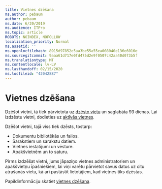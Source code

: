 ```yaml
---
title: Vietnes dzēšana
ms.author: pebaum
author: pebaum
ms.date: 6/20/2019
ms.audience: ITPro
ms.topic: article
ROBOTS: NOINDEX, NOFOLLOW
localization_priority: Normal
ms.assetid: ''
ms.openlocfilehash: 8915d97852c5aa3be55a55ea008040e136e6016e
ms.sourcegitcommit: 9aaa61d717e0fd475d2e9f0507c42aa40d073b5f
ms.translationtype: MT
ms.contentlocale: lv-LV
ms.lasthandoff: 02/15/2020
ms.locfileid: "42042887"
---
```

# <a name="delete-a-site"></a>Vietnes dzēšana

Dzēšot vietni, tā tiek pārvietota uz [dzēsto vietu](https://admin.microsoft.com/sharepoint?page=recyclebin&modern=true) un saglabāta 93 dienas. Lai izdzēstu vietni, dodieties uz [aktīvās vietnes](https://admin.microsoft.com/sharepoint?page=sitemanagement&modern=true). 

Dzēšot vietni, tajā viss tiek dzēsts, tostarp:

- Dokumentu bibliotēkās un failos.
- Sarakstiem un sarakstu datiem.
- Vietnes iestatījumi un vēsture.
- Apakšvietnēm un to saturu.

Pirms izdzēšat vietni, jums jāpaziņo vietnes administratoriem un apakšvietņu īpašniekiem, lai viņi varētu pārvietot savus datus uz citu atrašanās vietu, kā arī pastāstīt lietotājiem, kad vietnes tiks dzēstas.

Papildinformāciju skatiet [vietnes dzēšana](https://docs.microsoft.com/sharepoint/delete-site-collection).
